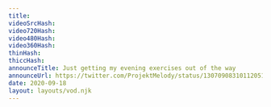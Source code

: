 ```yaml
---
title: 
videoSrcHash: 
video720Hash: 
video480Hash: 
video360Hash: 
thinHash: 
thiccHash: 
announceTitle: Just getting my evening exercises out of the way
announceUrl: https://twitter.com/ProjektMelody/status/1307090831011205120
date: 2020-09-18
layout: layouts/vod.njk
---
```

